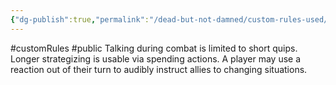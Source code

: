 ```yaml
---
{"dg-publish":true,"permalink":"/dead-but-not-damned/custom-rules-used/limited-combat-chat/"}
---
```


#customRules #public 
Talking during combat is limited to short quips.
Longer strategizing is usable via spending actions. 
A player may use a reaction out of their turn to audibly instruct allies to changing situations.